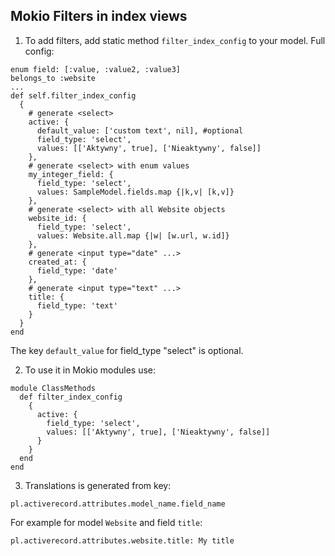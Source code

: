 ## Mokio Filters in index views

1. To add filters, add static method `filter_index_config` to your model. Full config:
```
enum field: [:value, :value2, :value3]
belongs_to :website
...
def self.filter_index_config
  {
    # generate <select>
    active: {
      default_value: ['custom text', nil], #optional
      field_type: 'select',
      values: [['Aktywny', true], ['Nieaktywny', false]]
    },
    # generate <select> with enum values
    my_integer_field: {
      field_type: 'select',
      values: SampleModel.fields.map {|k,v| [k,v]}
    },
    # generate <select> with all Website objects
    website_id: {
      field_type: 'select',
      values: Website.all.map {|w| [w.url, w.id]}
    },
    # generate <input type="date" ...>
    created_at: {
      field_type: 'date'
    },
    # generate <input type="text" ...>
    title: {
      field_type: 'text'
    }
  }
end
```
The key `default_value` for field_type "select" is optional.

2. To use it in Mokio modules use:
```
module ClassMethods
  def filter_index_config
    {
      active: {
        field_type: 'select',
        values: [['Aktywny', true], ['Nieaktywny', false]]
      }
    }
  end
end
```

3. Translations is generated from key:
```
pl.activerecord.attributes.model_name.field_name
```
For example for model `Website` and field `title`:
```
pl.activerecord.attributes.website.title: My title
```

